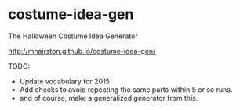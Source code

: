 costume-idea-gen
================

The Halloween Costume Idea Generator

http://mhairston.github.io/costume-idea-gen/

TODO:
- Update vocabulary for 2015
- Add checks to avoid repeating the same parts within 5 or so runs.
- and of course, make a generalized generator from this.

